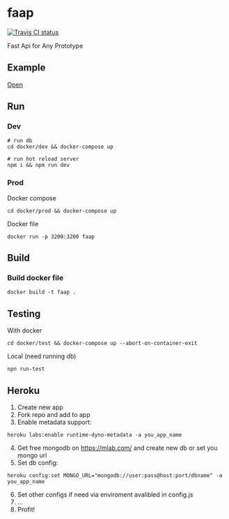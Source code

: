 # faap
[![Travis CI status](https://api.travis-ci.org/grinat/faap.svg?branch=master)](https://travis-ci.org/grinat/faap)

Fast Api for Any Prototype

## Example

[Open](https://faap-app.herokuapp.com)

## Run
### Dev

```
# run db
cd docker/dev && docker-compose up

# run hot reload server
npm i && npm run dev
```

### Prod

Docker compose

```
cd docker/prod && docker-compose up
```

Docker file

```
docker run -p 3200:3200 faap
```

## Build
### Build docker file

```
docker build -t faap .
```

## Testing

With docker

```
cd docker/test && docker-compose up --abort-on-container-exit
```

Local (need running db)

```
npn run-test
```

## Heroku
1. Create new app
2. Fork repo and add to app
3. Enable metadata support:
```
heroku labs:enable runtime-dyno-metadata -a you_app_name
```
4. Get free mongodb on https://mlab.com/ and create new db or set you mongo url
5. Set db config:
```
heroku config:set MONGO_URL="mongodb://user:pass@host:port/dbname" -a you_app_name
```
6. Set other configs if need via enviroment avalibled in config.js
7. ...
8. Profit!
